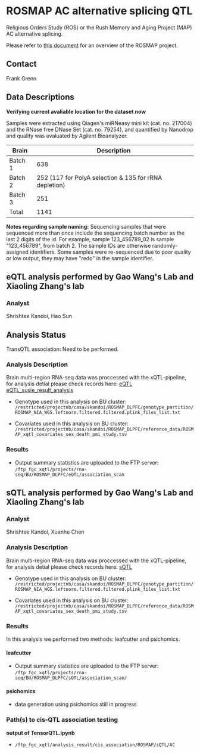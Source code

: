 # ROSMAP AC alternative splicing QTL

Religious Orders Study (ROS) or the Rush Memory and Aging Project (MAP) AC alternative splicing. 

Please refer to [this document](../study_info/ROSMAP.md) for an overview of the ROSMAP project.

## Contact

Frank Grenn

## Data Descriptions

**Verifying current avaliable location for the dataset now**

Samples were extracted using Qiagen's miRNeasy mini kit (cat. no. 217004) and the RNase free DNase Set (cat. no. 79254), and quantified by Nanodrop and quality was evaluated by Agilent Bioanalyzer.

| Brain      | Description |
| -----------| ----------- |
| Batch 1    | 638         |
| Batch 2    | 252 (117 for PolyA selection & 135 for rRNA depletion)        |
| Batch 3    | 251         |
| Total      | 1141        |

**Notes regarding sample naming:** Sequencing samples that were sequenced more than once include the sequencing batch number as the last 2 digits of the id. For example, sample 123_456789_02 is sample "123_456789", from batch 2. The sample IDs are otherwise randomly-assigned identifiers. Some samples were re-sequenced due to poor quality or low output, they may have "redo" in the sample identifier.


## eQTL analysis performed by Gao Wang's Lab and Xiaoling Zhang's lab

### Analyst

Shrishtee Kandoi, Hao Sun

## Analysis Status

TransQTL association: Need to be performed.

### Analysis Description

Brain multi-region RNA-seq data was proccessed with the xQTL-pipeline, for analysis detial please check records here: [eQTL](https://github.com/cumc/brain-xqtl-analysis/tree/main/analysis/Zhang_BU/ROSMAP_DLPFC/eQTL) [eQTL_susie_result_analysis
](https://github.com/cumc/brain-xqtl-analysis/tree/main/analysis/Wang_Columbia/eqtl)

- Genotype used in this analysis on BU cluster: `/restricted/projectnb/casa/skandoi/ROSMAP_DLPFC/genotype_partition/ROSMAP_NIA_WGS.leftnorm.filtered.filtered.plink_files_list.txt`

- Covariates used in this analysis on BU cluster: `/restricted/projectnb/casa/skandoi/ROSMAP_DLPFC/reference_data/ROSMAP_xqtl_covariates_sex_death_pmi_study.tsv`

### Results

- Output summary statistics are uploaded to the FTP server: `/ftp_fgc_xqtl/projects/rna-seq/BU/ROSMAP_DLPFC/eQTL/association_scan`

## sQTL analysis performed by Gao Wang's Lab and Xiaoling Zhang's lab

### Analyst

Shrishtee Kandoi, Xuanhe Chen

### Analysis Description

Brain multi-region RNA-seq data was proccessed with the xQTL-pipeline, for analysis detial please check records here: [sQTL](https://github.com/cumc/brain-xqtl-analysis/tree/main/analysis/Zhang_BU/ROSMAP_DLPFC/sQTL)

- Genotype used in this analysis on BU cluster: `/restricted/projectnb/casa/skandoi/ROSMAP_DLPFC/genotype_partition/ROSMAP_NIA_WGS.leftnorm.filtered.filtered.plink_files_list.txt`

- Covariates used in this analysis on BU cluster: `/restricted/projectnb/casa/skandoi/ROSMAP_DLPFC/reference_data/ROSMAP_xqtl_covariates_sex_death_pmi_study.tsv`

### Results

In this analysis we performed two methods: leafcutter and psichomics.

#### leafcutter

- Output summary statistics are uploaded to the FTP server: `/ftp_fgc_xqtl/projects/rna-seq/BU/ROSMAP_DLPFC/sQTL/association_scan/`

#### psichomics

- data generation using psichomics still in progress

### Path(s) to cis-QTL association testing

**output of TensorQTL.ipynb**

- `/ftp_fgc_xqtl/analysis_result/cis_association/ROSMAP/sQTL/AC`